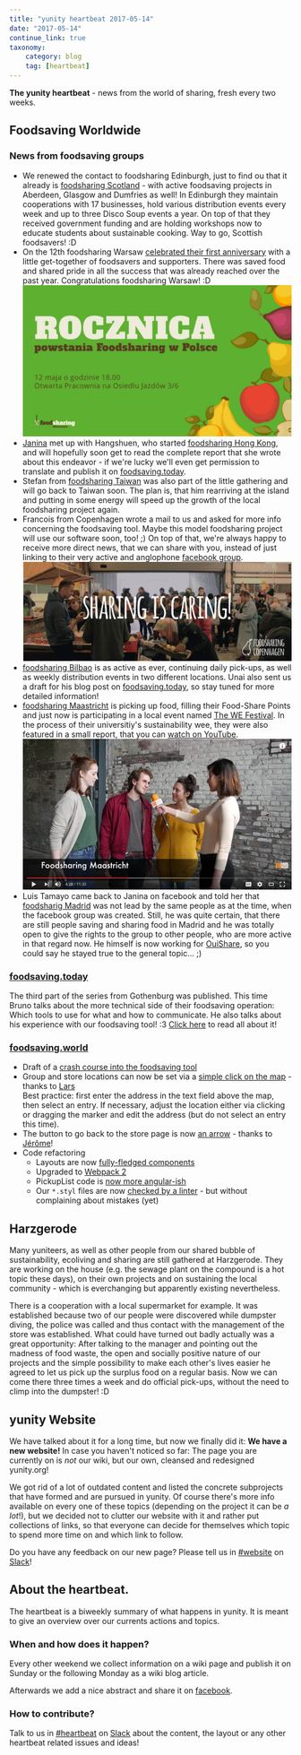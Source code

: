 ```yaml
---
title: "yunity heartbeat 2017-05-14"
date: "2017-05-14"
continue_link: true
taxonomy:
    category: blog
    tag: [heartbeat]
---
```


**The yunity heartbeat** - news from the world of sharing, fresh every two weeks.

## Foodsaving Worldwide

### News from foodsaving groups 

* We renewed the contact to foodsharing Edinburgh, just to find ou that it already is [foodsharing Scotland](http://www.foodsharing.scot/) - with active foodsaving projects in Aberdeen, Glasgow and Dumfries as well! In Edinburgh they maintain cooperations with 17 businesses, hold various distribution events every week and up to three Disco Soup events a year. On top of that they received government funding and are holding workshops now to educate students about sustainable cooking. Way to go, Scottish foodsavers! :D
* On the 12th foodsharing Warsaw [celebrated their first anniversary](https://www.facebook.com/events/129721877573917/) with a little get-together of foodsavers and supporters. There was saved food and shared pride in all the success that was already reached over the past year. Congratulations foodsharing Warsaw! :D
![Invitation to the anniversary event in Warsaw](fswarsaw_anniversary.jpg)
* [Janina](https://yunity.atlassian.net/wiki/spaces/~Janina) met up with Hangshuen, who started [foodsharing Hong Kong](https://www.facebook.com/foodsharinghk/), and will hopefully soon get to read the complete report that she wrote about this endeavor - if we're lucky we'll even get permission to translate and publish it on [foodsaving.today](https://foodsaving.today).
* Stefan from [foodsharing Taiwan](https://www.facebook.com/foodsharingtaiwan/) was also part of the little gathering and will go back to Taiwan soon. The plan is, that him rearriving at the island and putting in some energy will speed up the growth of the local foodsharing project again.
* Francois from Copenhagen wrote a mail to us and asked for more info concerning the foodsaving tool. Maybe this model foodsharing project will use our software soon, too! ;) On top of that, we're always happy to receive more direct news, that we can share with you, instead of just linking to their very active and anglophone [facebook group](https://www.facebook.com/groups/foodsharingcopenhagen/).
![foodsharing Copenhagen facebook group picture](fscph_sharingiscaring.jpg)
* [foodsharing Bilbao](https://www.facebook.com/groups/1853289058224368/) is as active as ever, continuing daily pick-ups, as well as weekly distribution events in two different locations. Unai also sent us a draft for his blog post on [foodsaving.today](https://foodsaving.today), so stay tuned for more detailed information!
* [foodsharing Maastricht](https://www.facebook.com/FoodSharingMaastricht/) is picking up food, filling their Food-Share Points and just now is participating in a local event named [The WE Festival](https://www.facebook.com/events/236869946766836/). In the process of their universitiy's sustainability wee, they were also featured in a small report, that you can [watch on YouTube](https://www.youtube.com/watch?v=WHn1vn3jHHU#t=04m23s).
![Screenshot from the report on YouTube](fsmaastricht_report.png)
* Luis Tamayo came back to Janina on facebook and told her that [foodsharig Madrid](https://www.facebook.com/groups/721992124580044/) was not lead by the same people as at the time, when the facebook group was created. Still, he was quite certain, that there are still people saving and sharing food in Madrid and he was totally open to give the rights to the group to other people, who are more active in that regard now. He himself is now working for [OuiShare](http://ouishare.net/en), so you could say he stayed true to the general topic... ;)

### [foodsaving.today](https://foodsaving.today)

The third part of the series from Gothenburg was published. This time Bruno talks about the more technical side of their foodsaving operation: Which tools to use for what and how to communicate. He also talks about his experience with our foodsaving tool! :3 [Click here](https://foodsaving.today/en/blog/2017/04/27/foodsharing-gothenburg-part3) to read all about it!

### [foodsaving.world](https://foodsaving.world)

- Draft of a [crash course into the foodsaving tool](https://github.com/yunity/foodsaving-docs/blob/master/foodsaving-tool-intro/README.md)
- Group and store locations can now be set via a [simple click on the map](https://github.com/yunity/foodsaving-frontend/pull/441) - thanks to [Lars](https://github.com/D0nPiano)  
Best practice: first enter the address in the text field above the map, then select an entry. If necessary, adjust the location either via clicking or dragging the marker and edit the address (but do not select an entry this time).
- The button to go back to the store page is now [an arrow](https://github.com/yunity/foodsaving-frontend/pull/481) - thanks to [Jérôme](https://github.com/jeromechrist)!
- Code refactoring
  - Layouts are now [fully-fledged components](https://github.com/yunity/foodsaving-frontend/pull/473)
  - Upgraded to [Webpack 2](https://github.com/yunity/foodsaving-frontend/pull/491)
  - PickupList code is [now more angular-ish](https://github.com/yunity/foodsaving-frontend/pull/420)
  - Our `*.styl` files are now [checked by a linter](https://github.com/yunity/foodsaving-frontend/pull/493) - but without complaining about mistakes (yet)

## Harzgerode

Many yuniteers, as well as other people from our shared bubble of sustainability, ecoliving and sharing are still gathered at Harzgerode. They are working on the house (e.g. the sewage plant on the compound is a hot topic these days), on their own projects and on sustaining the local community - which is everchanging but apparently existing nevertheless.

There is a cooperation with a local supermarket for example. It was established because two of our people were discovered while dumpster diving, the police was called and thus contact with the management of the store was established. What could have turned out badly actually was a great opportunity: After talking to the manager and pointing out the madness of food waste, the open and socially positive nature of our projects and the simple possibility to make each other's lives easier he agreed to let us pick up the surplus food on a regular basis. Now we can come there three times a week and do official pick-ups, without the need to climp into the dumpster! :D

## yunity Website

We have talked about it for a long time, but now we finally did it: **We have a new website!**
In case you haven't noticed so far: The page you are currently on is *not* our wiki, but our own, cleansed and redesigned yunity.org!

We got rid of a lot of outdated content and listed the concrete subprojects that have formed and are pursued in yunity. Of course there's more info available on every one of these topics (depending on the project it can be *a lot*!), but we decided not to clutter our website with it and rather put collections of links, so that everyone can decide for themselves which topic to spend more time on and which link to follow.

Do you have any feedback on our new page? Please tell us in [#website](https://yunity.slack.com/messages/C0FPKA5U2/) on [Slack](https://slackin.yunity.org/)!

## About the heartbeat.

The heartbeat is a biweekly summary of what happens in yunity. It is meant to give an overview over our currents actions and topics.

### When and how does it happen?

Every other weekend we collect information on a wiki page and publish it on Sunday or the following Monday as a wiki blog article.

Afterwards we add a nice abstract and share it on [facebook](https://www.facebook.com/yunity.org/).

### How to contribute?

Talk to us in [#heartbeat](https://yunity.slack.com/messages/heartbeat/) on [Slack](https://slackin.yunity.org) about the content, the layout or any other heartbeat related issues and ideas!
